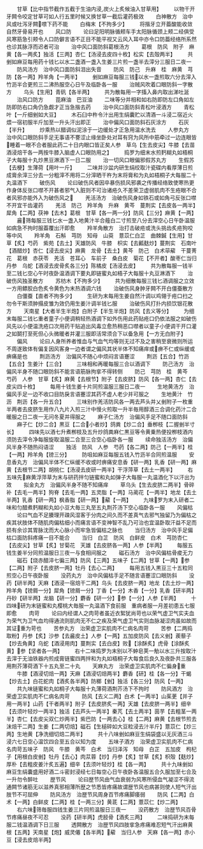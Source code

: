 <!-- { "loadSidebar": true } -->
　　甘草【比中指节截作五截于生油内浸炭火上炙候油入甘草用】
　　以物干开牙闗令咬定甘草可如人行五里时候又换甘草一截后灌药极效
　　白神散方　治中风或吐泻牙闗噤下药不能
　　白梅末【不拘多少】
　　将揩牙立开葢酸能收敛自然牙骨易开也
　　风口防
　　论曰足阳明脉循颊车手太阳脉循颈上颊二经俱受风寒筋急引颊令人口防僻言语不正目不能平视又云风入耳中亦令口防葢经络所系然也诊其脉浮而迟者可治
　　治中风口面防斜葛根汤方
　　葛根　防风　附子　麻黄【各一两炙】独活【三两】杏仁【汤浸去皮四十枚】松实【去殻两半】
　　共剉如麻豆每用药十钱匕以水二盏酒一盏入生姜三片煎一盏半去滓分三服日二夜一
　　防风汤方　治中风口面防斜泪出失音
　　防风　防己　升麻　桂　麻黄　芎防【各一两】羚羊角【一两半】
　　剉如麻豆每服三钱以水一盏煎取六分去滓入竹沥半合更煎三二沸热服空心日午及临卧各一服
　　治贼风吹着口眼防斜一字散方
　　乌头【生用】青矾【各半两】
　　共为散每用一字搐入鼻内取出涕吐涎
　　治风口防方
　　萞麻油　巴豆油
　　二味等分并相和如右防即防左口角如左防即防右口角仍急觑才正当急揩去药
　　治中风口面防斜青松叶浸酒方
　　青松叶【一斤细剉如大豆】
　　木石臼中杵令汁出用生绢囊贮以清酒一斗浸二宿近火煨一宿初服半斤加至一升头汗出即正
　　治中偏风口面防斜石灰涂方
　　石灰【半升】
　　炒乘热以醋调似泥涂于一边缓处才正急用温水洗去
　　人参丸方　治中风口眼防斜手足无事语不謇涩止缘坐卧处对耳有窍为风所中筋牵过一边连眼皆睡着一眼不合者服此药二十日内眼口皆正矣人参　草乌【生去皮尖】牛膝【去苗酒浸焙干各一两按牛膝入脑虚人口眼防用之】
　　捣罗为细末水煎麫糊丸如梧桐子大每服十丸炒黒豆淋酒下一日二服
　　治一切风口眼偏邪假苏丸方
　　生假苏【去梗】生薄荷【用叶一斤】
　　二味并沙盆内研生绢绞取汁瓷碟内看厚薄日煎成膏余滓三分去一分粗滓不用将二分滓晒干杵为末将膏和为丸如梧桐子大每服二十丸温酒下
　　破伤风
　　论曰破伤风者因卒暴伤损风邪袭之传播经络致使寒热更作身体反张口噤不开甚者邪气入脏则不可治诸疮久不差荣卫虚弱肌肉不生疮眼不合者风邪亦能外入为破伤风之
　　羌活汤方　治破伤风身如铁石或如角弓反张口噤不开宜干齿灌药
　　羌活　防己　羚羊角　升麻　黄芩　蔓荆实【去皮各一两半】犀角【二两】茯神【去木】葛根　甘草【各一两一分】防风【三分】麻黄【一两】
　　麄筛每服三钱匕水一盏入地黄汁半合薤白二寸煎至八分去滓空心日午卧温服如病急不拘时服葢覆出汗即愈
　　羚羊角散方　治打击破疮或洗头挑齿炙疮狗咬等中风
　　羚羊角　石斛　芎防　知母　山萸　薏苡仁白芷　曲棘鍼【生用】甘草【炙】芍药　紫苑【去土】天雄防风　牛膝　枳实【去瓤麸炒】蔓荆实　石南叶【酒醋炒】杏仁【浸去皮尖】麻黄　龙骨【去土】黄芩　防己　白术荜薢　干蔓菁花　葛根　赤茯苓　羌活　苍耳心　车前子　桑白皮　菊花【不开者】酸枣仁当归　丹参　乌蛇【酒浸去皮骨炙各三分】陈橘皮【汤浸去皮】
　　共为散每服一钱半至二钱匕空心午时夜卧温酒调下要丸即链蜜丸如梧子大每服十丸豆淋酒下
　　治破伤风独圣散方
　　苏枋木【不拘多少】
　　共为细散每服三钱匕酒调服之立效一方用鳔胶白色炙令黄色为末热酒调六钱
　　治破伤风身肿牙闗不开白僵蚕散方
　　白僵蚕【直者不拘多少】
　　生研为末每用生姜自然汁调以鸡翎于疮口扫之勿令干斯须肿搨皮雏为效仍用生姜汁调半钱匕服
　　治破伤风打扑内损饮银花散方
　　天南星【大者半生半炮】白附子【半生半炮】防风【去义等分】
　　为细末每服二钱匕重者童子小便调稍轻热酒调下如外伤用此药贴疮口仍依法服之如破伤风先以小便温洗疮口次用药干贴追出风毒立愈热稍恶口噤者以童子小便调干开口灌之如鬬打至死但心头微暖者并灌三服即活常须合下以备急用【一方无白附子】
　　偏风
　　论曰人身所养者惟血与气血气均等则无过不及之害稍至衰微则所运不周遂致体有偏复因风客身一边者谓之偏风其状半体不知痛痒或痹不仁或纵缓或痹痛是也
　　荆沥汤方　治偏风不随心中烦闷言语蹇涩
　　荆沥【五合】竹沥【五合】生姜汁【三合】
　　三味相和再暖每服三合以酒调下
　　防己汤方　治偏风半身不随口眼防斜不能言语筋脉拘挛不得转侧
　　防己　芎防　桂　黄芩　芍药　人参　甘草【炙】麻黄【去根节】附子【去皮脐】防风【各一两】杏仁【去皮尖四十枚】
　　每用十钱生姜十片同煎温服三服日二夜一
　　生地黄汤方　治偏风手足一边不收口目防戾言语蹇涩其药不虚人老少并可服之
　　生地黄汁　竹沥　荆沥【各一升五合】
　　三味别作羌活防风各一两去芦头并乂剉附子一枚重半两者去皮脐生用作八九片入煎三汁中慢火煎取一升半毎用醇酒三合调化药汁二合暖服之日二夜一无问冬夏并得服之
　　麻子仁汤方　治偏风手足不随口面防斜
　　麻子仁【炒二合】黒豆【二合小者炒】鸽粪【炒二合】垂栁枝【二握剉半寸长】
　　四味先以酒七升煮栁枝及五升炒鸽粪麻仁黒豆等令黄乗热便投栁枝酒内须防去滓令净每服旋取温服二合至三合空心临卧各一服
　　续命独活汤方　治偏风半身不随热闷语涩
　　独活　防风　人参　芍药【各二两】防己【一两半】桂【一两】羚羊角【镑三分】
　　防咀如麻豆每服五钱入竹沥半合同煎温服
　　安息香丸方　治偏风半体不仁纵缓不收或时痹痛安息香【研一两】乳香【研一两】麻黄【去根节二两】胡桃仁【汤浸去皮研一两半】干浮萍草【去土一两半】
　　右五味先麻黄浮萍草为末与研药拌匀链蜜和丸如弹子大每服一丸温酒化下以汗出为效
　　拟金丸方　治偏风半身不随不知痛痒
　　草乌头【生去皮脐二两半】骨碎补【去毛一两半】狗脊【去毛一两】五灵脂【一两】马蔺花【一两半】地龙【去土半两】乳香【研一两】枫香脂【研一两】薢【一两】
　　九味罗为末入研者二味和匀醋煮麫糊和丸如小豆大毎三丸至五丸荆芥汤下空心临卧各一服
　　风偏枯
　　论曰气血不足腠理开疎风湿客于分肉之间久而不差真气去邪气独留乃为偏枯之疾其状肢体不随肌肉偏枯细小而痛言语不变神智不乱乃可治也宜温卧取汗益不足而损有余诊其胃脉沈而大心脉小而牢急皆偏枯之脉也
　　当归汤方　治中风手足偏枯口面防斜疼痛一目不能合
　　当归　白芷　防风　白鲜皮　白术　芎防杏仁【去皮尖】甘草【炙】甘菊花　天雄【去皮脐各一两】人参【半两】
　　每服五钱生姜半分同煎温服日三夜一与食相间服之
　　磁石汤方　治中风偏枯骨痠无力
　　磁石【烧赤醋淬七徧三两】防风【三两】五味子【二两】甘草【一两】参【二两】附子【去皮脐一两】牡丹【去心二两】
　　每用五钱入黒豆三十五粒同煎空心日午夜卧服
　　没药丸方　治中风偏枯手足不随言语蹇涩口眼防斜
　　没药【研半两】天麻【酒浸一宿焙干二两】乌头【去皮脐一两】地龙【去土炒一两】羚羊角【镑屑一分】犀角【镑屑一分】丁香【一分】木香【一分】乳香【研半两】丹砂【研半两】龙脑【研一分】麝香【研一分】参【一分】人参【半两】
　　十四味研为末链蜜和丸樱桃大毎服一丸温酒下食前服　重病者服一月差初患五七服即愈
　　肉苛
　　论曰内经谓人之肉苛者虽近衣絮犹尚苛也以荣气虚卫气实夫血为荣气为卫气血均得通流则肌肉无不仁之疾及荣气虚卫气实则血脉凝涩肉虽如故而其证重为苛也
　　苦参丸方　治荣虚卫实肌肉不仁病名肉苛
　　苦参【二两捣取粉】丹参【炙】沙参【去麄皮土】人参【一两】五加皮防风【去义剉】蒺藜子【炒去角黄】乌蛇【酒浸用肉】蔓荆实【去白皮】败【涂酥炙】虎骨【涂酥炙黄】参【坚者各一两】
　　右十二味捣罗为末别以不蚛皂荚一觔以水三升按取汁去滓于无油铁器内煎成膏链蜜四两拌和为丸如梧桐子大每食后良久及夜卧共三服各用荆芥薄荷酒下十五丸至二十丸
　　天麻丸方　治荣虚卫实肌肉不仁徧身重
　　牛膝【酒浸切焙一两】天麻【酒浸切焙两半】麝香【研】桂【各一分】干蝎【炒去土】白花蛇肉【酒炙各半两】防榔【剉】独活【各三分】防风【一两】
　　共九味链蜜和丸如桐子大每服十丸薄荷酒荆芥汤下不拘时
　　防风酒方　治荣虚卫实肌肉不仁病名肉苛
　　防风【去义二两】白术【一两半】山茱茰【并子用一两半】山药【干者两半】附子【去皮脐炙一两】天雄【去皮脐一两半】细辛【去须叶轻炒一两半】独活【去芦头一两半】秦芃【去土两半】茵芋【去粗茎一两半】杏仁【去皮尖双仁炒两半】紫巴防【一两去心】桂【二两】麻黄【去根节煎去沫焙干二两】生姜【二两切焙】磁石【生槌碎如大豆粒浸去汁半斤】薏苡仁【炒三两】生地黄【净洗细切焙二两半】
　　共十八味剉如麻豆生绢袋盛以无灰酒三斗浸六七日空心温饮四合至五合以知为度
　　五味子酒方　治荣虚卫实肌肉不仁病名肉苛五味子　防风　牛膝　黄芩　白术　当归泽泻　知母　白芷　五加皮　枸杞子【用根白皮剉】牡丹【去心】肉苁蓉【炒】丹参【炙】甘草【炙】枳殻【麸炒】厚朴【去粗皮姜汁炙五遍】细辛【去须叶轻炒】桂【各一两】
　　共十九味剉如麻豆生绢囊盛用好酒二斗密封浸经七日每空心日午夜卧各温服五合久服加至七合及一升勿令醉吐
　　歴节风
　　论曰歴节风由气血衰弱为风寒所侵血气凝涩不得流通闗节诸筋无以滋养真邪相薄所歴之节悉皆疼痛故谓歴节风也病甚则使人短气汗出肢节不可屈伸
　　防风汤方　治歴节风周身百节疼痛脚痿弱
　　防风【二两】白术【一两】白鲜皮【二两】桂【一两三分】黄茋【二两】薏苡仁【炒二两】
　　右六味筛毎服四钱生姜三片同煎温服日三夜一
　　没药散方　治歴节风百骨节疼痛昼夜不可忍
　　没药【研半两】虎胫骨【酒炙三两】
　　二味捣研为末每服二钱温酒调下日三服
　　透闗散方　治歴节风四肢挛急疼痛难忍短气汗出麻黄根【五两】天南星【炮】威灵僊【各半两】薢　当归人参　天麻【各一两】赤小豆【浸去皮焙半两】
